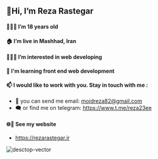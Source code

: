 ## 👋Hi, I’m Reza Rastegar
#### 👨🏻‍💼 I’m 18 years old
#### 🏠 I’m live in Mashhad, Iran
#### 👨🏻‍💻 I’m interested in web developing
#### 🌱 I'm learning front end web development
#### 📫 I would like to work with you. Stay in touch with me : 
- 📩 you can send me email:
moidreza82@gmail.com
- 🗨️ or find me on telegram:
https://www.t.me/reza23ee

#### 🌐👀 See my website
- https://rezarastegar.ir

![desctop-vector](https://user-images.githubusercontent.com/85369490/153697595-5659f00e-58c4-4dff-8f38-7eab1311178f.png)


<!-- ![07a36a7626d7d1afc82fa4cfd6f55265-removebg-preview](https://user-images.githubusercontent.com/85369490/153697184-85c3783a-1864-4c3b-8e11-26fb48249c27.png) -->
<!-- ![Social Media Vector](https://raw.githubusercontent.com/rezarastegar2003/profile-cart5/main/social-media.png) -->

